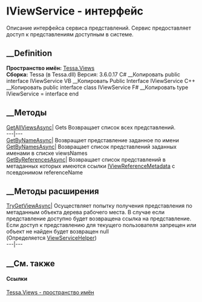 # IViewService - интерфейс
Описание интерфейса сервиса представлений. Сервис предоставляет доступ к
представлениям доступным в системе.
## __Definition
 **Пространство имён:** [Tessa.Views](N_Tessa_Views.htm)  
 **Сборка:** Tessa (в Tessa.dll) Версия: 3.6.0.17
C# __Копировать
     public interface IViewService
VB __Копировать
     Public Interface IViewService
C++ __Копировать
     public interface class IViewService
F# __Копировать
     type IViewService = interface end
##  __Методы
[GetAllViewsAsync](M_Tessa_Views_IViewService_GetAllViewsAsync.htm)|  Gets
Возвращает список всех представлений.  
---|---  
[GetByNameAsync](M_Tessa_Views_IViewService_GetByNameAsync.htm)|  Возвращает
представление заданное по имени  
[GetByNamesAsync](M_Tessa_Views_IViewService_GetByNamesAsync.htm)|  Возвращает
список представлений заданных именами в списке viewsNames  
[GetByReferencesAsync](M_Tessa_Views_IViewService_GetByReferencesAsync.htm)|
Возвращает список представлений в метаданных которых имеются ссылки
[IViewReferenceMetadata](T_Tessa_Views_Metadata_IViewReferenceMetadata.htm) с
псевдонимом referenceName  
##  __Методы расширения
[TryGetViewAsync](M_Tessa_Views_ViewServiceHelper_TryGetViewAsync.htm)|
Осуществляет попытку получения представления по метаданным объекта дерева
рабочего места. В случае если представление доступно будет возвращена ссылка
на представление. Если доступ к представлению для текущего пользователя
запрещен или объект не найден будет возвращен null  
(Определяется [ViewServiceHelper](T_Tessa_Views_ViewServiceHelper.htm))  
---|---  
##  __См. также
#### Ссылки
[Tessa.Views - пространство имён](N_Tessa_Views.htm)

